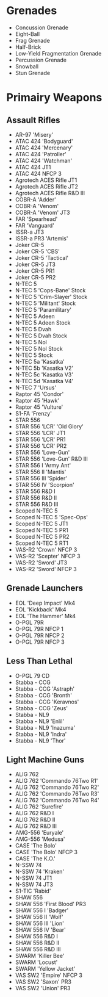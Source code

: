 # Grenades
* Concussion Grenade
* Eight-Ball
* Frag Grenade
* Half-Brick
* Low-Yield Fragmentation Grenade
* Percussion Grenade
* Snowball
* Stun Grenade

# Primairy Weapons

## Assault Rifles
* AR-97 'Misery'
* ATAC 424 'Bodyguard'
* ATAC 424 'Mercenary'
* ATAC 424 'Patroller'
* ATAC 424 'Watchman'
* ATAC 424 JT1
* ATAC 424 NFCP 3
* Agrotech ACES Rifle JT1
* Agrotech ACES Rifle JT2
* Agrotech ACES Rifle R&D III
* COBR-A 'Adder'
* COBR-A 'Venom'
* COBR-A 'Venom' JT3
* FAR 'Spearhead'
* FAR 'Vanguard'
* ISSR-a JT3
* ISSR-a PR3 'Artemis'
* Joker CR-5
* Joker CR-5 'CBS'
* Joker CR-5 'Tactical'
* Joker CR-5 JT3
* Joker CR-5 PR1
* Joker CR-5 PR2
* N-TEC 5
* N-TEC 5 'Cops-Bane' Stock
* N-TEC 5 'Crim-Slayer' Stock
* N-TEC 5 'Militant' Stock
* N-TEC 5 'Paramilitary'
* N-TEC 5 Adeen
* N-TEC 5 Adeen Stock
* N-TEC 5 Dvah
* N-TEC 5 Dvah Stock
* N-TEC 5 Nol
* N-TEC 5 Nol Stock
* N-TEC 5 Stock
* N-TEC 5a 'Kasatka'
* N-TEC 5b 'Kasatka V2'
* N-TEC 5c 'Kasatka V3'
* N-TEC 5d 'Kasatka V4'
* N-TEC 7 'Ursus'
* Raptor 45 'Condor'
* Raptor 45 'Hawk'
* Raptor 45 'Vulture'
* S1-FA 'Frenzy'
* STAR 556
* STAR 556 'LCR' 'Old Glory'
* STAR 556 'LCR' JT1
* STAR 556 'LCR' PR1
* STAR 556 'LCR' PR2
* STAR 556 'Love-Gun'
* STAR 556 'Love-Gun' R&D III
* STAR 556 I 'Army Ant'
* STAR 556 II 'Mantis'
* STAR 556 III 'Spider'
* STAR 556 IV 'Scorpion'
* STAR 556 R&D I
* STAR 556 R&D II
* STAR 556 R&D III
* Scoped N-TEC 5
* Scoped N-TEC 5 'Spec-Ops'
* Scoped N-TEC 5 JT1
* Scoped N-TEC 5 PR1
* Scoped N-TEC 5 PR2
* Scoped N-TEC 5 RT1
* VAS-R2 'Crown' NFCP 3
* VAS-R2 'Scepter' NFCP 3
* VAS-R2 'Sword' JT3
* VAS-R2 'Sword' NFCP 3

## Grenade Launchers
* EOL 'Deep Impact' Mk4
* EOL 'Kickback' Mk4
* EOL 'The Hammer' Mk4
* O-PGL 79R
* O-PGL 79R NFCP 1
* O-PGL 79R NFCP 2
* O-PGL 79R NFCP 3

## Less Than Lethal
* O-PGL 79 CD
* Stabba - CCG
* Stabba - CCG 'Astraph'
* Stabba - CCG 'Bronth'
* Stabba - CCG 'Keravnos'
* Stabba - CCG 'Zeus'
* Stabba - NL9
* Stabba - NL9 'Enlil'
* Stabba - NL9 'Inazuma'
* Stabba - NL9 'Indra'
* Stabba - NL9 'Thor'

## Light Machine Guns
* ALIG 762
* ALIG 762 'Commando 76Two R1'
* ALIG 762 'Commando 76Two R2'
* ALIG 762 'Commando 76Two R3'
* ALIG 762 'Commando 76Two R4'
* ALIG 762 'Surefire'
* ALIG 762 R&D I
* ALIG 762 R&D II
* ALIG 762 R&D III
* AMG-556 'Euryale'
* AMG-556 'Medusa'
* CASE 'The Bolo'
* CASE 'The Bolo' NFCP 3
* CASE 'The K.O.'
* N-SSW 74
* N-SSW 74 'Kraken'
* N-SSW 74 JT1
* N-SSW 74 JT3
* S1-TIC 'Rabid'
* SHAW 556
* SHAW 556 'First Blood' PR3
* SHAW 556 I 'Badger'
* SHAW 556 II 'Wolf'
* SHAW 556 III 'Lion'
* SHAW 556 IV 'Bear'
* SHAW 556 R&D I
* SHAW 556 R&D II
* SHAW 556 R&D III
* SWARM 'Killer Bee'
* SWARM 'Locust'
* SWARM 'Yellow Jacket'
* VAS SW2 'Empire' NFCP 3
* VAS SW2 'Saxon' PR3
* VAS SW2 'Union' PR3